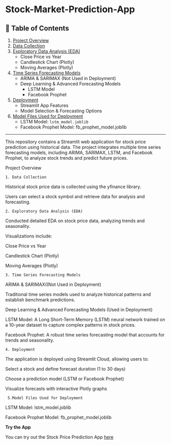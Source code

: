 # Stock-Market-Prediction-App
## 📑 Table of Contents

1. [Project Overview](#project-overview)  
2. [Data Collection](#data-collection)  
3. [Exploratory Data Analysis (EDA)](#exploratory-data-analysis-eda)  
   - Close Price vs Year  
   - Candlestick Chart (Plotly)  
   - Moving Averages (Plotly)  
4. [Time Series Forecasting Models](#time-series-forecasting-models)  
   - ARIMA & SARIMAX (Not Used in Deployment)  
   - Deep Learning & Advanced Forecasting Models  
     - LSTM Model  
     - Facebook Prophet  
5. [Deployment](#deployment)  
   - Streamlit App Features  
   - Model Selection & Forecasting Options  
6. [Model Files Used for Deployment](#model-files-used-for-deployment)  
   - LSTM Model: `lstm_model.joblib`  
   - Facebook Prophet Model: fb_prophet_model.joblib

---

This repository contains a Streamlit web application for stock price prediction using historical data. The project integrates multiple time series forecasting models, including ARIMA, SARIMAX, LSTM, and Facebook Prophet, to analyze stock trends and predict future prices.

Project Overview

    1. Data Collection

Historical stock price data is collected using the yfinance library.

Users can select a stock symbol and retrieve data for analysis and forecasting.

    2. Exploratory Data Analysis (EDA)

Conducted detailed EDA on stock price data, analyzing trends and seasonality.

Visualizations include:

Close Price vs Year

Candlestick Chart (Plotly)

Moving Averages (Plotly)

    3. Time Series Forecasting Models

ARIMA & SARIMAX((Not Used in Deployment)

Traditional time series models used to analyze historical patterns and establish benchmark predictions.

Deep Learning & Advanced Forecasting Models (Used in Deployment)

LSTM Model: A Long Short-Term Memory (LSTM) neural network trained on a 10-year dataset to capture complex patterns in stock prices.

Facebook Prophet: A robust time series forecasting model that accounts for trends and seasonality.

    4. Deployment

The application is deployed using Streamlit Cloud, allowing users to:

Select a stock and define forecast duration (1 to 30 days)

Choose a prediction model (LSTM or Facebook Prophet)

Visualize forecasts with interactive Plotly graphs

     5.Model Files Used for Deployment

LSTM Model: lstm_model.joblib

Facebook Prophet Model: fb_prophet_model.joblib






****Try the App****

You can try out the Stock Price Prediction App [here](https://hnp-stock-market-prediction-app.streamlit.app/)
